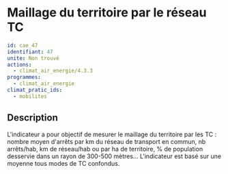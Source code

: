 # Maillage du territoire par le réseau TC
```yaml
id: cae_47
identifiant: 47
unite: Non trouvé
actions:
  - climat_air_energie/4.3.3
programmes:
  - climat_air_energie
climat_pratic_ids:
  - mobilites
```
## Description
L'indicateur a pour objectif de mesurer le maillage du territoire par les TC : nombre moyen d'arrêts par km du réseau de transport en commun, nb arrêts/hab, km de réseau/hab ou par ha de territoire, % de population desservie dans un rayon de 300-500 mètres... L'indicateur est basé sur une moyenne tous modes de TC confondus.




